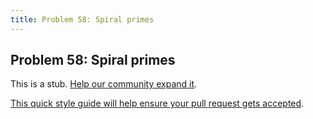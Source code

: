 ```yaml
---
title: Problem 58: Spiral primes
---
```

## Problem 58: Spiral primes

This is a stub. <a href='https://github.com/freecodecamp/guides/tree/master/src/pages/certifications/coding-interview-prep/project-euler/problem-58-spiral-primes/index.md' target='_blank' rel='nofollow'>Help our community expand it</a>.

<a href='https://github.com/freecodecamp/guides/blob/master/README.md' target='_blank' rel='nofollow'>This quick style guide will help ensure your pull request gets accepted</a>.

<!-- The article goes here, in GitHub-flavored Markdown. Feel free to add YouTube videos, images, and CodePen/JSBin embeds  -->
